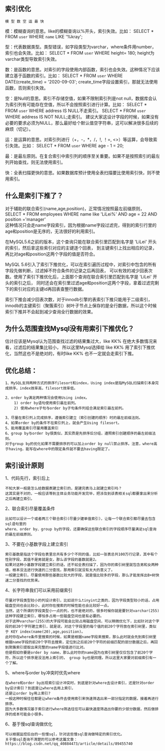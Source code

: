 

## 索引优化

    模 型 数 空 运 最 快

模：模糊查询的意思。like的模糊查询以%开头，索引失效。比如：
SELECT * FROM `user` WHERE `name` LIKE '%kray';


型：代表数据类型。类型错误，如字段类型为varchar，where条件用number，索引也会失效。比如：
SELECT * FROM `user` WHERE height= 180;
height为varchar类型导致索引失效。


数：是函数的意思。对索引的字段使用内部函数，索引也会失效。这种情况下应该建立基于函数的索引。比如：
SELECT * FROM `user` WHERE DATE(create_time) = '2020-09-03';
create_time字段设置索引，那就无法使用函数，否则索引失效。


空：是Null的意思。索引不存储空值，如果不限制索引列是not null，数据库会认为索引列有可能存在空值，所以不会按照索引进行计算。比如：
SELECT * FROM `user` WHERE address IS NULL不走索引。
SELECT * FROM `user` WHERE address IS NOT NULL;走索引。
建议大家这设计字段的时候，如果没有必要的要求必须为NULL，那么最好给个默认值空字符串，这可以解决很多后续的麻烦（切记）。


运：是运算的意思。对索引列进行（+，-，*，/，!, ！=, <>）等运算，会导致索引失效。比如：
SELECT * FROM `user` WHERE age - 1 = 20;

最：是最左原则。在复合索引中索引列的顺序至关重要。如果不是按照索引的最左列开始查找，则无法使用索引。

快：全表扫描更快的意思。如果数据库预计使用全表扫描要比使用索引快，则不使用索引。



## 什么是索引下推了？

对于辅助的联合索引(name,age,position)，正常情况按照最左前缀原则，
SELECT * FROM employees WHERE name like 'LiLei%' AND age = 22 AND position ='manager'  
这种情况只会走name字段索引，因为根据name字段过滤完，得到的索引行里的age和position是无序的，无法很好的利用索引。

在MySQL5.6之前的版本，这个查询只能在联合索引里匹配到名字是 'LiLei' 开头的索引，然后拿这些索引对应的主键逐个回表，
到主键索引上找出相应的记录，再比对age和position这两个字段的值是否符合。

MySQL 5.6引入了索引下推优化，可以在索引遍历过程中，对索引中包含的所有字段先做判断，过滤掉不符合条件的记录之后再回表，
可以有效的减少回表次数。使用了索引下推优化后，上面那个查询在联合索引里匹配到名字是 'LiLei' 开头的索引之后，
同时还会在索引里过滤age和position这两个字段，拿着过滤完剩下的索引对应的主键id再回表查整行数据。

索引下推会减少回表次数，对于innodb引擎的表索引下推只能用于二级索引，innodb的主键索引（聚簇索引）树叶子节点上保存的是全行数据，所以这个时候索引下推并不会起到减少查询全行数据的效果。

## 为什么范围查找Mysql没有用索引下推优化？
估计应该是Mysql认为范围查找过滤的结果集过大，like KK% 在绝大多数情况来看，过滤后的结果集比较小，
所以这里Mysql选择给 like KK% 用了索引下推优化，当然这也不是绝对的，有时like KK% 也不一定就会走索引下推。



## 优化总结：

    1、MySQL支持两种方式的排序filesort和index，Using index是指MySQL扫描索引本身完成排序。index效率高，filesort效率低。
    
    2、order by满足两种情况会使用Using index。
        1) order by语句使用索引最左前列。
        2) 使用where子句与order by子句条件列组合满足索引最左前列。 
       
    3、尽量在索引列上完成排序，遵循索引建立（索引创建的顺序）时的最左前缀法则。
    4、如果order by的条件不在索引列上，就会产生Using filesort。
    5、能用覆盖索引尽量用覆盖索引
    6、group by与order by很类似，其实质是先排序后分组，遵照索引创建顺序的最左前缀法则。
    对于group by的优化如果不需要排序的可以加上order by null禁止排序。注意，where高于having，能写在where中的限定条件就不要去having限定了。


## 索引设计原则
1、代码先行，索引后上
    
    不知大家一般是怎么给数据表建立索引的，是建完表马上就建立索引吗？
    这其实是不对的，一般应该等到主体业务功能开发完毕，把涉及到该表相关sql都要拿出来分析之后再建立索引。

2、联合索引尽量覆盖条件

    比如可以设计一个或者两三个联合索引(尽量少建单值索引)，让每一个联合索引都尽量去包含sql语句里的
    where、order by、group by的字段，还要确保这些联合索引的字段顺序尽量满足sql查询的最左前缀原则。

3、不要在小基数字段上建立索引

    索引基数是指这个字段在表里总共有多少个不同的值，比如一张表总共100万行记录，其中有个性别字段，其值不是男就是女，那么该字段的基数就是2。
    如果对这种小基数字段建立索引的话，还不如全表扫描了，因为你的索引树里就包含男和女两种值，根本没法进行快速的二分查找，那用索引就没有太大的意义了。
    一般建立索引，尽量使用那些基数比较大的字段，就是值比较多的字段，那么才能发挥出B+树快速二分查找的优势来。
4、长字符串我们可以采用前缀索引

    尽量对字段类型较小的列设计索引，比如说什么tinyint之类的，因为字段类型较小的话，占用磁盘空间也会比较小，此时你在搜索的时候性能也会比较好一点。
    当然，这个所谓的字段类型小一点的列，也不是绝对的，很多时候你就是要针对varchar(255)这种字段建立索引，哪怕多占用一些磁盘空间也是有必要的。
    对于这种varchar(255)的大字段可能会比较占用磁盘空间，可以稍微优化下，比如针对这个字段的前20个字符建立索引，就是说，对这个字段里的每个值的前20个字符放在索引树里，类似于 KEY index(name(20),age,position)。
    此时你在where条件里搜索的时候，如果是根据name字段来搜索，那么此时就会先到索引树里根据name字段的前20个字符去搜索，定位到之后前20个字符的前缀匹配的部分数据之后，再回到聚簇索引提取出来完整的name字段值进行比对。
    但是假如你要是order by name，那么此时你的name因为在索引树里仅仅包含了前20个字符，所以这个排序是没法用上索引的， group by也是同理。所以这里大家要对前缀索引有一个了解。
5、where与order by冲突时优先where

    在where和order by出现索引设计冲突时，到底是针对where去设计索引，还是针对order by设计索引？到底是让where去用上索引，
    还是让order by用上索引?
    一般这种时候往往都是让where条件去使用索引来快速筛选出来一部分指定的数据，接着再进行排序。
    因为大多数情况基于索引进行where筛选往往可以最快速度筛选出你要的少部分数据，然后做排序的成本可能会小很多。

6、基于慢sql查询做优化

    可以根据监控后台的一些慢sql，针对这些慢sql查询做特定的索引优化。
    关于慢sql查询不清楚的可以参考这篇文章：https://blog.csdn.net/qq_40884473/article/details/89455740


